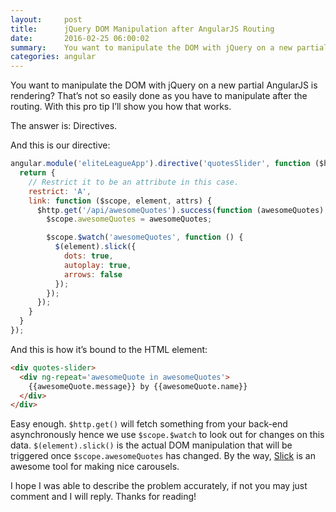 ```yaml
---
layout:     post
title:      jQuery DOM Manipulation after AngularJS Routing
date:       2016-02-25 06:00:02
summary:    You want to manipulate the DOM with jQuery on a new partial AngularJS is rendering? That’s not so easily done as you have to manipulate after the routing. With this pro tip I’ll show you how that works.
categories: angular
---
```


You want to manipulate the DOM with jQuery on a new partial AngularJS is rendering? That’s not so easily done as you have to manipulate after the routing. With this pro tip I’ll show you how that works.

The answer is: Directives.

And this is our directive:

```javascript
angular.module('eliteLeagueApp').directive('quotesSlider', function ($http) {
  return {
    // Restrict it to be an attribute in this case.
    restrict: 'A',
    link: function ($scope, element, attrs) {
      $http.get('/api/awesomeQuotes').success(function (awesomeQuotes) {
        $scope.awesomeQuotes = awesomeQuotes;

        $scope.$watch('awesomeQuotes', function () {
          $(element).slick({
            dots: true,
            autoplay: true,
            arrows: false
          });
        });
      });
    }
  }
});
```
And this is how it’s bound to the HTML element:

```html
<div quotes-slider>
  <div ng-repeat='awesomeQuote in awesomeQuotes'>
    {{awesomeQuote.message}} by {{awesomeQuote.name}}
  </div>
</div>
```

Easy enough. `$http.get()` will fetch something from your back-end asynchronously hence we use `$scope.$watch` to look out for changes on this data. `$(element).slick()` is the actual DOM manipulation that will be triggered once `$scope.awesomeQuotes` has changed. By the way, [Slick](http://kenwheeler.github.io/slick/) is an awesome tool for making nice carousels.

I hope I was able to describe the problem accurately, if not you may just comment and I will reply. Thanks for reading!
